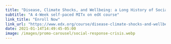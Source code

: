 ```yaml
---
title: "Disease, Climate Shocks, and Wellbeing: a Long History of Social Response to Crisis"
subtitle: "A 4-Week self-paced MITx on edX course"
link_title: "Enroll Now"
link_url: "https://www.edx.org/course/disease-climate-shocks-and-wellbeing-a-long-history-of-social-response-to-crisis?utm_medium=affiliate_partner&utm_source=ocwprod-mit-opencourseware"
date: 2021-01-14T14:49:45-05:00
image: /images/promo-carousel/social-response-crisis.webp
---
```

